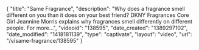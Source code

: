 {
    "title": "Same Fragrance",
    "description": "Why does a fragrance smell different on you than it does on your best friend? DKNY Fragrances Core Girl Jeannine Morris explains why fragrances smell differently on different people. For more...",
    "videoid": "138595",
    "date_created": "1389297102",
    "date_modified": "1418181139",
    "type": "captivate",
    "layout": "video",
    "url": "\/v\/same-fragrance\/138595"
}